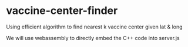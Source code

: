 # vaccine-center-finder
Using efficient algorithm to find nearest k vaccine center given lat &amp; long

We will use webassembly to directly embed the C++ code into server.js
